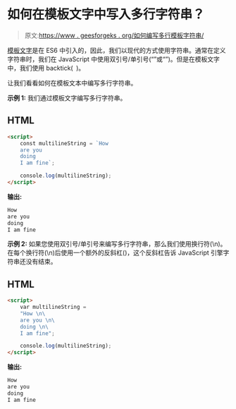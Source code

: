 # 如何在模板文字中写入多行字符串？

> 原文:[https://www . geesforgeks . org/如何编写多行模板字符串/](https://www.geeksforgeeks.org/how-to-write-multi-line-strings-in-template-literals/)

[模板文字](https://www.geeksforgeeks.org/javascript-template-literals/)是在 ES6 中引入的，因此，我们以现代的方式使用字符串。通常在定义字符串时，我们在 JavaScript 中使用双引号/单引号(“”或“”)。但是在模板文字中，我们使用 backtick(` `)。

让我们看看如何在模板文本中编写多行字符串。

**示例 1:** 我们通过模板文字编写多行字符串。

## HTML

```html
<script>
    const multilineString = `How 
    are you
    doing
    I am fine`;

    console.log(multilineString);
</script>
```

**输出:**

```html
How      
are you  
doing    
I am fine
```

**示例 2:** 如果您使用双引号/单引号来编写多行字符串，那么我们使用换行符(\n)。在每个换行符(\n)后使用一个额外的反斜杠(\)，这个反斜杠告诉 JavaScript 引擎字符串还没有结束。

## HTML

```html
<script>
    var multilineString = 
    "How \n\
    are you \n\
    doing \n\
    I am fine";

    console.log(multilineString);
</script>
```

**输出:**

```html
How 
are you
doing
I am fine
```